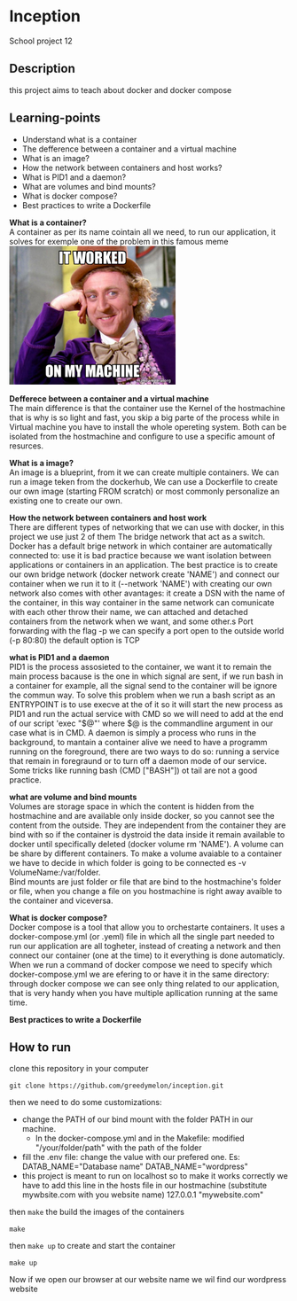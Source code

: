 # **Inception**
School project 12

## **Description**
this project aims to teach about docker and docker compose

## **Learning-points**
- Understand what is a container
- The defference between a container and a virtual machine
- What is an image?
- How the network between containers and host works?
- What is PID1 and a daemon?
- What are volumes and bind mounts?
- What is docker compose?
- Best practices to write a Dockerfile

**What is a container?** <br>
A container as per its name cointain all we need, to run our application, it solves for exemple one of the problem in this famous meme
<img src="https://github.com/greedymelon/inception/blob/main/images/memes.jpeg" height="250"/><br>

**Defferece between a container and a virtual machine** <br>
The main difference is that the container use the Kernel of the hostmachine that is why is so light and fast, you skip a big parte of the process while in Virtual machine you have to install the whole opereting system. Both can be isolated from the hostmachine and configure to use a specific amount of resurces. <br>

**What is a image?** <br>
An image is a blueprint, from it we can create multiple containers. We can run a image teken from the dockerhub, We can use a Dockerfile to create our own image (starting FROM scratch) or most commonly personalize an existing one to create our own. <br>

**How the network between containers and host work** <br>
There are different types of networking that we can use with docker, in this project we use just 2 of them
The bridge network that act as a switch.
Docker has a default brige network in which container are automatically connected to: use it is bad practice because we want isolation between applications or containers in an application. The best practice is to create our own bridge network (docker network create 'NAME') and connect our container when we run it to it (--network 'NAME') with creating our own network also comes with other avantages: it create a DSN with the name of the container, in this way container in the same network can comunicate with each other throw their name, we can attached and detached containers from the network when we want, and some other.s
Port forwarding with the flag -p we can specify a port open to the outside world (-p 80:80) the default option is TCP <br>

**what is PID1 and a daemon** <br>
PID1 is the process assosieted to the container, we want it to remain the main process bacause is the one in which signal are sent, if we run bash in a container for example, all the signal send to the container will be ignore the commun way. To solve this problem when we run a bash script as an ENTRYPOINT is to use execve at the of it so it will start the new process as PID1 and run the actual service with CMD so we will need to add at the end of our script 'exec "$@"' where $@ is the commandline argument in our case what is in CMD. 
A daemon is simply a process who runs in the background, to mantain a container alive we need to have a programm running on the foreground, there are two ways to do so: running a service that remain in foregraund or to turn off a daemon mode of our service. Some tricks like running bash (CMD ["BASH"]) ot tail are not a good practice. <br>

**what are volume and bind mounts** <br>
Volumes are storage space in which the content is hidden from the hostmachine and are available only inside docker, so you cannot see the content from the outside. They are independent from the container they are bind with so if the container is dystroid the data inside it remain available to docker until specifically deleted (docker volume rm 'NAME'). A volume can be share by different containers. To make a volume avaiable to a container we have to decide in which folder is going to be connected es -v VolumeName:/var/folder. <br>
Bind mounts are just folder or file that are bind to the hostmachine's folder or file, when you change a file on you hostmachine is right away avaible to the container and viceversa.

**What is docker compose?** <br>
Docker compose is a tool that allow you to orchestarte containers. It uses a docker-compose.yml (or .yeml) file in which all the single part needed to run our application are all togheter, instead of creating a network and then connect our container (one at the time) to it everything is done automaticly. When we run a command of docker compose we need to specify which docker-compose.yml we are efering to or have it in the same directory: through docker compose we can see only thing related to our application, that is very handy when you have multiple apllication running at the same time. 

**Best practices to write a Dockerfile**

## **How to run**
clone this repository in your computer
```
git clone https://github.com/greedymelon/inception.git

```
then we need to do some customizations: 
- change the PATH of our bind mount with the folder PATH in our machine.
    - In the docker-compose.yml and in the Makefile: modified "/your/folder/path" with the path of the folder
- fill the .env file:
    change the value with our prefered one. Es: DATAB_NAME="Database name" DATAB_NAME="wordpress"
- this project is meant to run on localhost so to make it works correctly we have to add this line in the hosts file in our hostmachine
  (substitute mywbsite.com with you website name)
    127.0.0.1  "mywebsite.com"
  
then ```make``` the build the images of the containers<br>
````
make
````
then ```make up``` to create and start the container<br>
````
make up
````

Now if we open our browser at our website name we wil find our wordpress website
